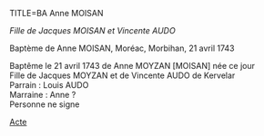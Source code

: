 TITLE=BA Anne MOISAN

*Fille de Jacques MOISAN et Vincente AUDO*

Baptème de Anne MOISAN, Moréac, Morbihan, 21 avril 1743

Baptême le 21 avril 1743 de Anne MOYZAN [MOISAN] née ce jour  
Fille de Jacques MOYZAN et de Vincente AUDO de Kervelar  
Parrain : Louis AUDO  
Marraine : Anne ?  
Personne ne signe  

<a href="https://adecang.github.io/gen/moreac/media/1743_0421_BA_anne_moisan.jpg">Acte</a>


